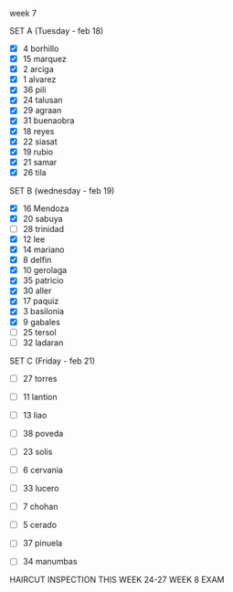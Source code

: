week 7

SET A (Tuesday - feb 18)
- [x] 4 borhillo
- [x] 15 marquez
- [x] 2 arciga
- [x] 1 alvarez
- [x] 36 pili
- [x] 24 talusan
- [x] 29 agraan
- [x] 31 buenaobra
- [x] 18 reyes
- [x] 22 siasat
- [x] 19 rubio
- [x] 21 samar
- [x] 26 tila

 SET B (wednesday - feb 19)
- [x] 16 Mendoza
- [x] 20 sabuya
- [ ] 28 trinidad
- [x] 12 lee
- [x] 14 mariano
- [x] 8 delfin
- [x] 10 gerolaga
- [x] 35 patricio
- [x] 30 aller
- [x] 17 paquiz
- [x] 3 basilonia
- [x] 9 gabales
- [ ] 25 tersol
- [ ] 32 ladaran

 SET C (Friday - feb 21)
- [ ] 27 torres
- [ ] 11 lantion
- [ ] 13 liao
- [ ] 38 poveda
- [ ] 23 solis
- [ ] 6 cervania
- [ ] 33 lucero
- [ ] 7 chohan
- [ ] 5 cerado
- [ ] 37 pinuela
- [ ] 34 manumbas


HAIRCUT INSPECTION THIS WEEK
24-27 WEEK 8 EXAM